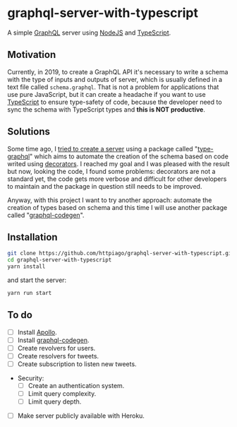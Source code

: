# graphql-server-with-typescript

A simple [GraphQL](https://graphql.org) server using [NodeJS](https://nodejs.org) and [TypeScript](https://www.typescriptlang.org).

<!-- [![Online playground](https://img.shields.io/badge/Online-Playground-E00097.svg)]() -->

## Motivation

Currently, in 2019, to create a GraphQL API it's necessary to write a schema with the type of inputs and outputs of server, which is usually defined in a text file called `schema.graphql`. That is not a problem for applications that use pure JavaScript, but it can create a headache if you want to use [TypeScript](https://www.typescriptlang.org/) to ensure type-safety of code, because the developer need to sync the schema with TypeScript types and **this is NOT productive**.

## Solutions

Some time ago, I [tried to create a server](https://github.com/httpiago/graphql-and-typescript) using a package called "[type-graphql](https://github.com/19majkel94/type-graphql)" which aims to automate the creation of the schema based on code writed using [decorators](https://www.typescriptlang.org/docs/handbook/decorators.html). I reached my goal and I was pleased with the result but now, looking the code, I found some problems: decorators are not a standard yet, the code gets more verbose and difficult for other developers to maintain and the package in question still needs to be improved.

Anyway, with this project I want to try another approach: automate the creation of types based on schema and this time I will use another package called "[graphql-codegen](https://github.com/dotansimha/graphql-code-generator)".

## Installation

```bash
git clone https://github.com/httpiago/graphql-server-with-typescript.git
cd graphql-server-with-typescript
yarn install
```

and start the server:

```bash
yarn run start
```

## To do

- [ ] Install [Apollo](https://github.com/apollographql/apollo-server/tree/master/packages/apollo-server).
- [ ] Install [graphql-codegen](https://github.com/dotansimha/graphql-code-generator).
- [ ] Create revolvers for users.
- [ ] Create resolvers for tweets.
- [ ] Create subscription to listen new tweets.
- Security:
  - [ ] Create an authentication system.
  - [ ] Limit query complexity.
  - [ ] Limit query depth.
- [ ] Make server publicly available with Heroku.
